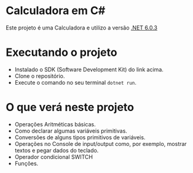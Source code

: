 # Calculadora em C#

Este projeto é uma Calculadora e utilizo a versão [.NET 6.0.3](https://dotnet.microsoft.com/en-us/download/dotnet/6.0)

# Executando o projeto

- Instalado o SDK (Software Development Kit) do link acima.
- Clone o repositório.
- Execute o comando no seu terminal `dotnet run`.

# O que verá neste projeto

- Operações Aritméticas básicas.
- Como declarar algumas variáveis primitivas.
- Conversões de alguns tipos primitivos de variáveis.
- Operações no Console de input/output como, por exemplo, mostrar textos e pegar dados do teclado.
- Operador condicional SWITCH
- Funções.
